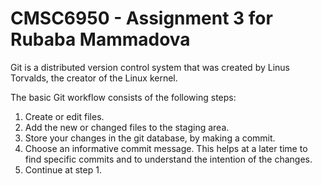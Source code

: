 # CMSC6950 - Assignment 3 for Rubaba Mammadova

Git is a distributed version control system that was created by
Linus Torvalds, the creator of the Linux kernel.

The basic Git workflow consists of the following steps: 

1. Create or edit files.
2. Add the new or changed files to the staging area.
3. Store your changes in the git database, by making a commit.
4. Choose an informative commit message. This helps at a later time to find
   specific commits and to understand the intention of the changes.
5. Continue at step 1.  
